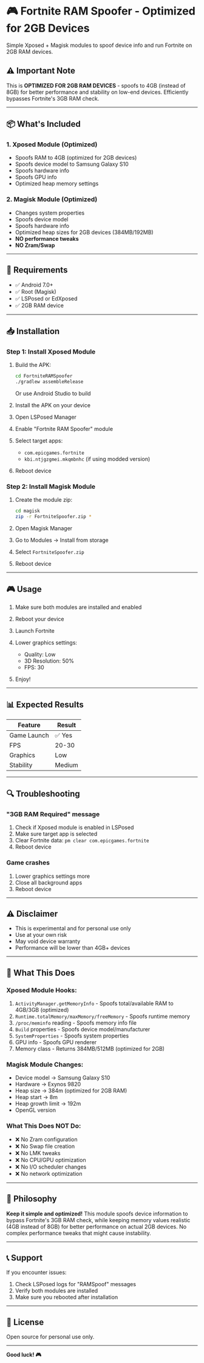 # 🎮 Fortnite RAM Spoofer - Optimized for 2GB Devices

Simple Xposed + Magisk modules to spoof device info and run Fortnite on 2GB RAM devices.

## ⚠️ Important Note

This is **OPTIMIZED FOR 2GB RAM DEVICES** - spoofs to 4GB (instead of 8GB) for better performance and stability on low-end devices. Efficiently bypasses Fortnite's 3GB RAM check.

---

## 📦 What's Included

### 1. Xposed Module (Optimized)
- Spoofs RAM to 4GB (optimized for 2GB devices)
- Spoofs device model to Samsung Galaxy S10
- Spoofs hardware info
- Spoofs GPU info
- Optimized heap memory settings

### 2. Magisk Module (Optimized)
- Changes system properties
- Spoofs device model
- Spoofs hardware info
- Optimized heap sizes for 2GB devices (384MB/192MB)
- **NO performance tweaks**
- **NO Zram/Swap**

---

## 🔧 Requirements

- ✅ Android 7.0+
- ✅ Root (Magisk)
- ✅ LSPosed or EdXposed
- ✅ 2GB RAM device

---

## 📥 Installation

### Step 1: Install Xposed Module

1. Build the APK:
   ```bash
   cd FortniteRAMSpoofer
   ./gradlew assembleRelease
   ```
   Or use Android Studio to build

2. Install the APK on your device

3. Open LSPosed Manager

4. Enable "Fortnite RAM Spoofer" module

5. Select target apps:
   - `com.epicgames.fortnite`
   - `kbi.ntjgzgmei.mkqmbnhc` (if using modded version)

6. Reboot device

### Step 2: Install Magisk Module

1. Create the module zip:
   ```bash
   cd magisk
   zip -r FortniteSpoofer.zip *
   ```

2. Open Magisk Manager

3. Go to Modules → Install from storage

4. Select `FortniteSpoofer.zip`

5. Reboot device

---

## 🎮 Usage

1. Make sure both modules are installed and enabled

2. Reboot your device

3. Launch Fortnite

4. Lower graphics settings:
   - Quality: Low
   - 3D Resolution: 50%
   - FPS: 30

5. Enjoy!

---

## 📊 Expected Results

| Feature | Result |
|---------|--------|
| Game Launch | ✅ Yes |
| FPS | 20-30 |
| Graphics | Low |
| Stability | Medium |

---

## 🔍 Troubleshooting

### "3GB RAM Required" message

1. Check if Xposed module is enabled in LSPosed
2. Make sure target app is selected
3. Clear Fortnite data: `pm clear com.epicgames.fortnite`
4. Reboot device

### Game crashes

1. Lower graphics settings more
2. Close all background apps
3. Reboot device

---

## ⚠️ Disclaimer

- This is experimental and for personal use only
- Use at your own risk
- May void device warranty
- Performance will be lower than 4GB+ devices

---

## 📝 What This Does

### Xposed Module Hooks:
1. `ActivityManager.getMemoryInfo` - Spoofs total/available RAM to 4GB/3GB (optimized)
2. `Runtime.totalMemory/maxMemory/freeMemory` - Spoofs runtime memory
3. `/proc/meminfo` reading - Spoofs memory info file
4. `Build` properties - Spoofs device model/manufacturer
5. `SystemProperties` - Spoofs system properties
6. GPU info - Spoofs GPU renderer
7. Memory class - Returns 384MB/512MB (optimized for 2GB)

### Magisk Module Changes:
- Device model → Samsung Galaxy S10
- Hardware → Exynos 9820
- Heap size → 384m (optimized for 2GB RAM)
- Heap start → 8m
- Heap growth limit → 192m
- OpenGL version

### What This Does NOT Do:
- ❌ No Zram configuration
- ❌ No Swap file creation
- ❌ No LMK tweaks
- ❌ No CPU/GPU optimization
- ❌ No I/O scheduler changes
- ❌ No network optimization

---

## 🎯 Philosophy

**Keep it simple and optimized!** This module spoofs device information to bypass Fortnite's 3GB RAM check, while keeping memory values realistic (4GB instead of 8GB) for better performance on actual 2GB devices. No complex performance tweaks that might cause instability.

---

## 📞 Support

If you encounter issues:
1. Check LSPosed logs for "RAMSpoof" messages
2. Verify both modules are installed
3. Make sure you rebooted after installation

---

## 📄 License

Open source for personal use only.

---

**Good luck! 🎮**